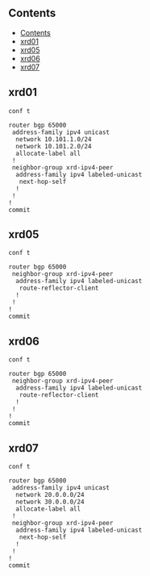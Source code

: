 ## Contents
- [Contents](#contents)
- [xrd01](#xrd01)
- [xrd05](#xrd05)
- [xrd06](#xrd06)
- [xrd07](#xrd07)

## xrd01
```
conf t

router bgp 65000
 address-family ipv4 unicast
  network 10.101.1.0/24
  network 10.101.2.0/24
  allocate-label all
 !
 neighbor-group xrd-ipv4-peer
  address-family ipv4 labeled-unicast
   next-hop-self
  !
 !
!
commit

```

## xrd05
```
conf t

router bgp 65000
 neighbor-group xrd-ipv4-peer
  address-family ipv4 labeled-unicast
   route-reflector-client
  !
 !
!
commit

```

## xrd06
```
conf t

router bgp 65000
 neighbor-group xrd-ipv4-peer
  address-family ipv4 labeled-unicast
   route-reflector-client
  !
 !
!
commit

```

## xrd07
```
conf t

router bgp 65000
 address-family ipv4 unicast
  network 20.0.0.0/24
  network 30.0.0.0/24
  allocate-label all
 !
 neighbor-group xrd-ipv4-peer
  address-family ipv4 labeled-unicast
   next-hop-self
  !
 !
!
commit

```
